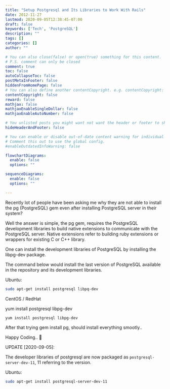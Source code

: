 ```yaml
---
title: "Setup Postgresql and Its Libraries to Work With Rails"
date: 2012-11-27
lastmod: 2020-09-05T12:38:45-07:00
draft: false
keywords: ['Tech', 'PostgreSQL']
description: ""
tags: []
categories: []
author: ""

# You can also close(false) or open(true) something for this content.
# P.S. comment can only be closed
comment: true
toc: false
autoCollapseToc: false
postMetaInFooter: false
hiddenFromHomePage: false
# You can also define another contentCopyright. e.g. contentCopyright: "This is another copyright."
contentCopyright: false
reward: false
mathjax: false
mathjaxEnableSingleDollar: false
mathjaxEnableAutoNumber: false

# You unlisted posts you might want not want the header or footer to show
hideHeaderAndFooter: false

# You can enable or disable out-of-date content warning for individual post.
# Comment this out to use the global config.
#enableOutdatedInfoWarning: false

flowchartDiagrams:
  enable: false
  options: ""

sequenceDiagrams: 
  enable: false
  options: ""

---
```



Recently lot of people have been asking me why they are not able to install the pg (PostgreSQL) gem even after installing PostgreSQL server in their system?

Well the answer is simple, the pg gem, requires the PostgreSQL development libraries to build native extensions to communicate with the PostgreSQL server. Native extensions refer to building ruby extensions or wrappers for existing C or C++ library.

One can install the development libraries of PostgreSQL by installing the libpg-dev package.
<!--more-->

The command below would install the last version of PostgreSQL available in the repository and its development libraries.

Ubuntu:
```sh
sudo apt-get install postgresql libpq-dev
```

CentOS / RedHat

yum install postgresql libpg-dev

```sh
yum install postgresql libpg-dev
```

After that trying gem install pg, should install everything smootly..

Happy Coding.. 🙂

UPDATE [2020-09-05]:

The developer libraries of postgresql are now packaged as `postgresql-server-dev-11`, 11 referring to the version.

Ubuntu:
```sh
sudo apt-get install postgresql-server-dev-11
```